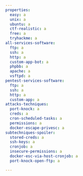 ```yaml
---
properties:
  easy: a
  unix: a
  ubuntu: a
  ctf-realistic: a
  free: a
  tryhackme: a
all-services-software:
  ftp: a
  ssh: a
  http: a
  custom-app-bot: a
  phpbb: a
  apache: a
  vsftpd: a
pentest-services-software:
  ftp: a
  ssh: a
  http: a
  custom-app: a
attacks-techniques:
  port-knock: a
  creds: a
  cron-scheduled-tasks: a
  permissions: a
  docker-escape-privesc: a
subtechniques-spoiler:
  stored-creds: a
  ssh-keys: a
  cronjob: a
  insecure-permissions: a
  docker-esc-via-host-cronjob: a
  port-knock-open-ftp: a

---
```

